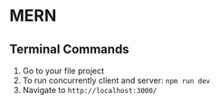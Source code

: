 # MERN

## Terminal Commands
1. Go to your file project
2. To run concurrently client and server: ```npm run dev```
3. Navigate to `http://localhost:3000/`
